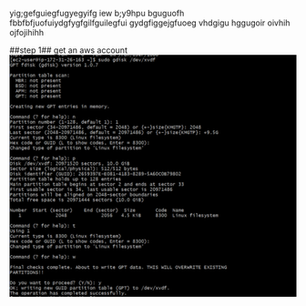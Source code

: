 yig;gefguiegfugyegyifg  iew b;y9hpu bguguofh
fbbfbfjuofuiydgfygfgilfguilegfui
gydgfiggejgfuoeg
vhdgigu
hggugoir
oivhih
ojfojihihh


##step 1##
get an aws account
![alt text](<image/Screenshot 2024-01-08 001850.png>)